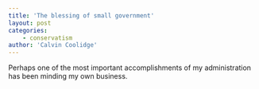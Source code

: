 ```yaml
---
title: 'The blessing of small government'
layout: post
categories:
    - conservatism
author: 'Calvin Coolidge'
---
```


Perhaps one of the most important accomplishments of my administration has been minding my own business.